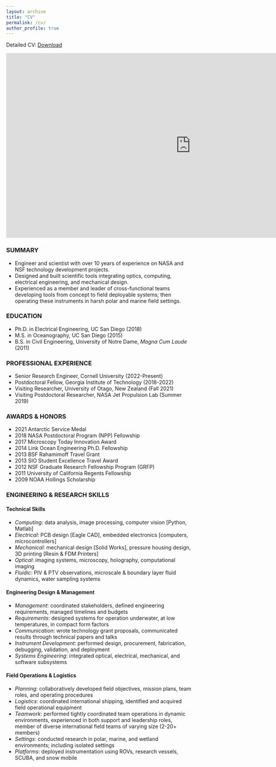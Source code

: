 ```yaml
---
layout: archive
title: "CV"
permalink: /cv/
author_profile: true
---
```


<p>
Detailed CV: 
<a href="http://andrewdmullen.github.io/files/CV_Mullen_March2023.pdf">Download
</a>

<br>


</p>

<iframe src="https://docs.google.com/gview?url=http://andrewdmullen.github.io/files/CV_Mullen_March2023.pdf&embedded=true" style="width:1000px; height:500px;" frameborder="0"></iframe>



### SUMMARY
* Engineer and scientist with over 10 years of experience on NASA and NSF technology development projects.
* Designed and built scientific tools integrating optics, computing, electrical engineering, and mechanical design.
* Experienced as a member and leader of cross-functional teams developing tools from concept to field deployable systems; then operating these instruments in harsh polar and marine field settings.

### EDUCATION
* Ph.D. in Electrical Engineering, UC San Diego (2018)
* M.S. in Oceanography, UC San Diego (2015)
* B.S. in Civil Engineering, University of Notre Dame, *Magna Cum Laude* (2011)

### PROFESSIONAL EXPERIENCE
* Senior Research Engineer, Cornell University (2022-Present) <br>
* Postdoctoral Fellow, Georgia Institute of Technology (2018-2022) <br>
* Visiting Researcher, University of Otago, New Zealand (Fall 2021)<br>
* Visiting Postdoctoral Researcher, NASA Jet Propulsion Lab (Summer 2019)

### AWARDS & HONORS
* 2021	Antarctic Service Medal <br>
* 2018	NASA Postdoctoral Program (NPP) Fellowship <br>
* 2017	Microscopy Today Innovation Award <br>
* 2014	Link Ocean Engineering Ph.D. Fellowship <br>
* 2013	BSF Rahamimoff Travel Grant <br>
* 2013 SIO Student Excellence Travel Award <br>
* 2012	NSF Graduate Research Fellowship Program (GRFP) <br>
* 2011	University of California Regents Fellowship <br>
* 2009	NOAA Hollings Scholarship <br>

### ENGINEERING & RESEARCH SKILLS
#### Technical Skills
* *Computing*: data analysis, image processing, computer vision [Python, Matlab]
* *Electrical*: PCB design [Eagle CAD], embedded electronics [computers, microcontrollers]
* *Mechanical*: mechanical design [Solid Works], pressure housing design, 3D printing [Resin & FDM Printers]
* *Optical*: imaging systems, microscopy, holography, computational imaging
* *Fluidic*: PIV & PTV observations, microscale & boundary layer fluid dynamics, water sampling systems

#### Engineering Design & Management
* *Management*: coordinated stakeholders, defined engineering requirements, managed timelines and budgets <br>
* *Requirements*: designed systems for operation underwater, at low temperatures, in compact form factors <br>
* *Communication*: wrote technology grant proposals, communicated results through technical papers and talks <br>
* *Instrument Development*: performed design, procurement, fabrication, debugging, validation, and deployment <br>
* *Systems Engineering*: integrated optical, electrical, mechanical, and software subsystems <br>


#### Field Operations & Logistics
* *Planning*: collaboratively developed field objectives, mission plans, team roles, and operating procedures 
* *Logistics*: coordinated international shipping, identified and acquired field operational equipment
* *Teamwork*: performed tightly coordinated team operations in dynamic environments, experienced in both support and leadership roles, member of diverse international field teams of varying size (2-20+ members)
* *Settings*: conducted research in polar, marine, and wetland environments; including isolated settings
* *Platforms*: deployed instrumentation using ROVs, research vessels, SCUBA, and snow mobile


<!---
<embed src="https://drive.google.com/viewerng/viewer?embedded=true&amp;url=http://andrewdmullen.github.io/files/CV_Mullen_March2023.pdf" height="350" type="application/pdf" target="_blank" />

COURSE WORK, Selected

(UCSD: Univ. of California San Diego, UND: Univ. of Notre Dame, UWA: Univ. of Western Australia)

Mathematics
Intro to Applied Mathematics II (Complex Analysis), UCSD 2013 
Intro to Applied Mathematics I (Partial Differential Equations), UCSD 2012 
Differential Equations, UND 2009
Probability and Statistics, UND 2009
Linear Algebra, UND 2008
Vector Calculus, UND 2008

Data Analysis & Computation
Digital Signal Processing, UCSD 2015
Intro to Computer Vision, UCSD 2012
Computational Methods, UWA 2009

Physics
Fundamentals of Wave Physics I (Ocean Surface Waves and Acoustic Waves), UCSD 2012 
Fundamentals of Wave Physics II (Optics and Seismic Waves), UCSD 2012
Physics II (Electromagnetism), UND 2008
Physics I (Newtonian), UND 2008

Optics & Image Analysis
Advanced Bio-Photonics, UCSD 2014
Physical Optics & Fourier Optics, UCSD 2013
Intro to Ocean Optics, UCSD 2012
Satellite Remote Sensing, UCSD 2012

Fluids Mechanics 
Fluid Mechanics, UCSD 2011
Physical Oceanography, UCSD 2011
Groundwater Hydrology, UND 2011
Hydraulics, UND 2011
Fluid Mechanics, UWA 2009

Solid Mechanics
Civil Engineering Materials, UND 2010
Structural Engineering, UWA 2009
Solid Mechanics, UND 2009
Statics (Mechanics I), UND 2008

Additional Engineering 
Civil Engineering Methods, UND 2008
Engineering Systems I, II, UND 2007-2008
Environmental Engineering, UND 2008
Transportation Engineering, UND 2011
Waste Water Treatment, UND 2011

Geology / Geophysics
Marine Geology, UCSD 2012
Geotechnical Engineering, UND 2010
Engineering Geology, UND 2009

Chemistry
Chemical Oceanography, UCSD 2012
Water Chemistry and Treatment, UND 2011
Bio-Chemistry, UND 2008
General Chemistry, UND 2007

Ocean Bio Sciences
Sea Technology in Bio Research, UCSD 2015
Natural History Below the Tides, UCSD 2014
Coral Reef Ecology, UCSD 2013
Biological Oceanography, UCSD 2011
Marine Biology, UND 2011
Communicating Ocean Science, UCSD 2016
--->